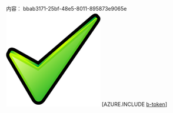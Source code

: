 内容︰ bbab3171-25bf-48e5-8011-895873e9065e![图像](583b722d-8d32-40cc-8e6e-533ce5388e3b.png)
[AZURE.INCLUDE [b-token](650447ec-a7d3-40e1-bc61-5ff66a98b5d8.md)]
